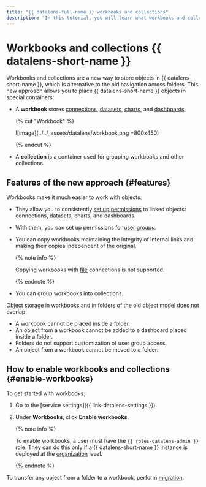 ```yaml
---
title: "{{ datalens-full-name }} workbooks and collections"
description: "In this tutorial, you will learn what workbooks and collections are, what specifics they have, and how to get started with them."
---
```


# Workbooks and collections {{ datalens-short-name }}


Workbooks and collections are a new way to store objects in {{ datalens-short-name }}, which is alternative to the old navigation across folders. This new approach allows you to place {{ datalens-short-name }} objects in special containers:

* A **workbook** stores [connections](../concepts/connection.md), [datasets](../concepts/dataset/index.md), [charts](../concepts/chart/index.md), and [dashboards](../concepts/dashboard.md).

   {% cut "Workbook" %}

   ![image](../../_assets/datalens/workbook.png =800x450)

   {% endcut %}

* A **collection** is a container used for grouping workbooks and other collections.

## Features of the new approach {#features}

Workbooks make it much easier to work with objects:

* They allow you to consistently [set up permissions](./security.md) to linked objects: connections, datasets, charts, and dashboards.
* With them, you can set up permissions for [user groups](../../iam/operations/groups/create.md).
* You can copy workbooks maintaining the integrity of internal links and making their copies independent of the original.

   {% note info %}

   Copying workbooks with [file](../operations/connection/create-file.md) connections is not supported.

   {% endnote %}

* You can group workbooks into collections.

Object storage in workbooks and in folders of the old object model does not overlap:

* A workbook cannot be placed inside a folder.
* An object from a workbook cannot be added to a dashboard placed inside a folder.
* Folders do not support customization of user group access.
* An object from a workbook cannot be moved to a folder.

## How to enable workbooks and collections {#enable-workbooks}

To get started with workbooks:

1. Go to the [service settings]({{ link-datalens-settings }}).
1. Under **Workbooks**, click **Enable workbooks**.

   {% note info %}

   To enable workbooks, a user must have the `{{ roles-datalens-admin }}` role. They can do this only if a {{ datalens-short-name }} instance is deployed at the [organization](../concepts/organizations.md) level.

   {% endnote %}

To transfer any object from a folder to a workbook, perform [migration](./migrations.md).



